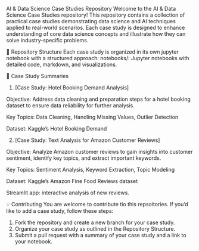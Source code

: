 AI & Data Science Case Studies Repository
Welcome to the AI & Data Science Case Studies repository! 
This repository contains a collection of practical case studies demonstrating data science and AI techniques applied to real-world scenarios. 
Each case study is designed to enhance understanding of core data science concepts and illustrate how they can solve industry-specific problems.

📂 Repository Structure
Each case study is organized in its own jupyter notebook with a structured approach:
notebooks/: Jupyter notebooks with detailed code, markdown, and visualizations.

📄 Case Study Summaries
1. [Case Study: Hotel Booking Demand Analysis]
   
Objective: Address data cleaning and preparation steps for a hotel booking dataset to ensure data reliability for further analysis.

Key Topics: Data Cleaning, Handling Missing Values, Outlier Detection

Dataset: Kaggle’s Hotel Booking Demand

2. [Case Study: Text Analysis for Amazon Customer Reviews]
   
Objective: Analyze Amazon customer reviews to gain insights into customer sentiment, identify key topics, and extract important keywords. 

Key Topics: Sentiment Analysis, Keyword Extraction, Topic Modeling

Dataset: Kaggle’s Amazon Fine Food Reviews dataset

Streamlit app: interactive analysis of new reviews.

💡 Contributing
You are welcome to contribute tio this repsoitories. 
If you’d like to add a case study, follow these steps:

1. Fork the repository and create a new branch for your case study.
2. Organize your case study as outlined in the Repository Structure.
3. Submit a pull request with a summary of your case study and a link to your notebook.
